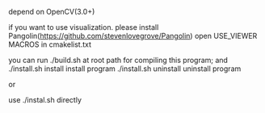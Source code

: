 
depend on OpenCV(3.0+)

if you want to use visualization.
please install Pangolin(https://github.com/stevenlovegrove/Pangolin)
open USE_VIEWER MACROS in cmakelist.txt


you can run  ./build.sh  at root path for compiling this program;
and
./install.sh  install    install    program
./install.sh  uninstall  uninstall  program

or


use ./instal.sh  directly 

